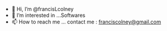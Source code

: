 - 👋 Hi, I’m @francisLcolney
- 👀 I’m interested in ...Softwares
- 📫 How to reach me ... contact me : franciscolney@gmail.com

<!---
francisLcolney/francisLcolney is a ✨ special ✨ repository because its `README.md` (this file) appears on your GitHub profile.
You can click the Preview link to take a look at your changes.
--->
